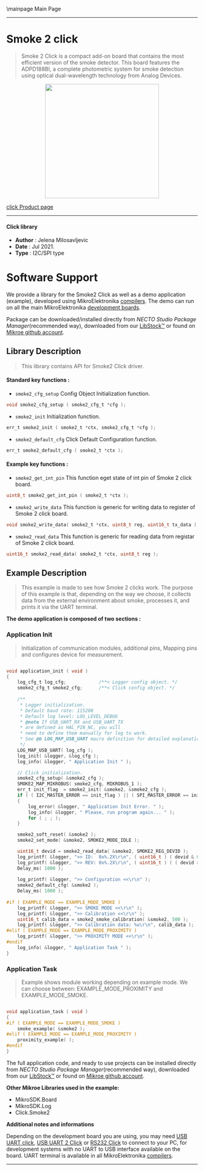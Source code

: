 \mainpage Main Page

---
# Smoke 2 click

> Smoke 2 Click is a compact add-on board that contains the most efficient version of the smoke detector. This board features the ADPD188BI, a complete photometric system for smoke detection using optical dual-wavelength technology from Analog Devices.

<p align="center">
  <img src="https://download.mikroe.com/images/click_for_ide/smoke2_click.png" height=300px>
</p>

[click Product page](https://www.mikroe.com/smoke-2-click)

---


#### Click library

- **Author**        : Jelena Milosavljevic
- **Date**          : Jul 2021.
- **Type**          : I2C/SPI type


# Software Support

We provide a library for the Smoke2 Click
as well as a demo application (example), developed using MikroElektronika
[compilers](https://www.mikroe.com/necto-studio).
The demo can run on all the main MikroElektronika [development boards](https://www.mikroe.com/development-boards).

Package can be downloaded/installed directly from *NECTO Studio Package Manager*(recommended way), downloaded from our [LibStock&trade;](https://libstock.mikroe.com) or found on [Mikroe github account](https://github.com/MikroElektronika/mikrosdk_click_v2/tree/master/clicks).

## Library Description

> This library contains API for Smoke2 Click driver.

#### Standard key functions :

- `smoke2_cfg_setup` Config Object Initialization function.
```c
void smoke2_cfg_setup ( smoke2_cfg_t *cfg );
```

- `smoke2_init` Initialization function.
```c
err_t smoke2_init ( smoke2_t *ctx, smoke2_cfg_t *cfg );
```

- `smoke2_default_cfg` Click Default Configuration function.
```c
err_t smoke2_default_cfg ( smoke2_t *ctx );
```

#### Example key functions :

- `smoke2_get_int_pin` This function eget state of int pin of Smoke 2 click board.
```c
uint8_t smoke2_get_int_pin ( smoke2_t *ctx );
```

- `smoke2_write_data` This function is generic for writing data to register of Smoke 2 click board.
```c
void smoke2_write_data( smoke2_t *ctx, uint8_t reg, uint16_t tx_data );
```

- `smoke2_read_data` This function is generic for reading data from registar of Smoke 2 click board.
```c
uint16_t smoke2_read_data( smoke2_t *ctx, uint8_t reg );
```

## Example Description

> This example is made to see how Smoke 2 clicks work. The purpose of this example is that, depending on the way we choose, 
it collects data from the external environment about smoke, processes it, and prints it via the UART terminal.

**The demo application is composed of two sections :**

### Application Init

> Initialization of communication modules, additional pins, Mapping pins and configures device for measurement.

```c

void application_init ( void ) 
{
    log_cfg_t log_cfg;            /**< Logger config object. */
    smoke2_cfg_t smoke2_cfg;      /**< Click config object. */
    
    /** 
     * Logger initialization.
     * Default baud rate: 115200
     * Default log level: LOG_LEVEL_DEBUG
     * @note If USB_UART_RX and USB_UART_TX 
     * are defined as HAL_PIN_NC, you will 
     * need to define them manually for log to work. 
     * See @b LOG_MAP_USB_UART macro definition for detailed explanation.
     */
    LOG_MAP_USB_UART( log_cfg );
    log_init( &logger, &log_cfg );   
    log_info( &logger, " Application Init " );

    // Click initialization.
    smoke2_cfg_setup( &smoke2_cfg );
    SMOKE2_MAP_MIKROBUS( smoke2_cfg, MIKROBUS_1 );
    err_t init_flag  = smoke2_init( &smoke2, &smoke2_cfg );
    if ( ( I2C_MASTER_ERROR == init_flag ) || ( SPI_MASTER_ERROR == init_flag ) ) 
    {
        log_error( &logger, " Application Init Error. " );
        log_info( &logger, " Please, run program again... " );
        for ( ; ; );
    }

    smoke2_soft_reset( &smoke2 );
    smoke2_set_mode( &smoke2, SMOKE2_MODE_IDLE );

    uint16_t devid = smoke2_read_data( &smoke2, SMOKE2_REG_DEVID );
    log_printf( &logger, ">> ID:  0x%.2X\r\n", ( uint16_t ) ( devid & 0xFF ) );  
    log_printf( &logger, ">> REV: 0x%.2X\r\n", ( uint16_t ) ( ( devid >> 8 ) & 0xFF ) );
    Delay_ms( 1000 );
    
    log_printf( &logger, ">> Configuration <<\r\n" );
    smoke2_default_cfg( &smoke2 ); 
    Delay_ms( 1000 ); 
    
#if ( EXAMPLE_MODE == EXAMPLE_MODE_SMOKE )
    log_printf( &logger, ">> SMOKE MODE <<\r\n" );
    log_printf( &logger, ">> Calibration <<\r\n" );
    uint16_t calib_data = smoke2_smoke_calibration( &smoke2, 500 );
    log_printf( &logger, ">> Calibration data: %u\r\n", calib_data );
#elif ( EXAMPLE_MODE == EXAMPLE_MODE_PROXIMITY )
    log_printf( &logger, ">> PROXIMITY MODE <<\r\n" );
#endif
    log_info( &logger, " Application Task " );
}

```

### Application Task

> Example shows module working depending on example mode. We can choose between: EXAMPLE_MODE_PROXIMITY and EXAMPLE_MODE_SMOKE.

```c

void application_task ( void ) 
{
#if ( EXAMPLE_MODE == EXAMPLE_MODE_SMOKE )
    smoke_example( &smoke2 );
#elif ( EXAMPLE_MODE == EXAMPLE_MODE_PROXIMITY )
    proximity_example( );
#endif
}

```

The full application code, and ready to use projects can be installed directly from *NECTO Studio Package Manager*(recommended way), downloaded from our [LibStock&trade;](https://libstock.mikroe.com) or found on [Mikroe github account](https://github.com/MikroElektronika/mikrosdk_click_v2/tree/master/clicks).

**Other Mikroe Libraries used in the example:**

- MikroSDK.Board
- MikroSDK.Log
- Click.Smoke2

**Additional notes and informations**

Depending on the development board you are using, you may need
[USB UART click](https://www.mikroe.com/usb-uart-click),
[USB UART 2 Click](https://www.mikroe.com/usb-uart-2-click) or
[RS232 Click](https://www.mikroe.com/rs232-click) to connect to your PC, for
development systems with no UART to USB interface available on the board. UART
terminal is available in all MikroElektronika
[compilers](https://shop.mikroe.com/compilers).

---
